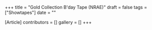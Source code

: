 +++
title = "Gold Collection B'day Tape (NRAE)"
draft = false
tags = ["Showtapes"]
date = ""

[Article]
contributors = []
gallery = []
+++